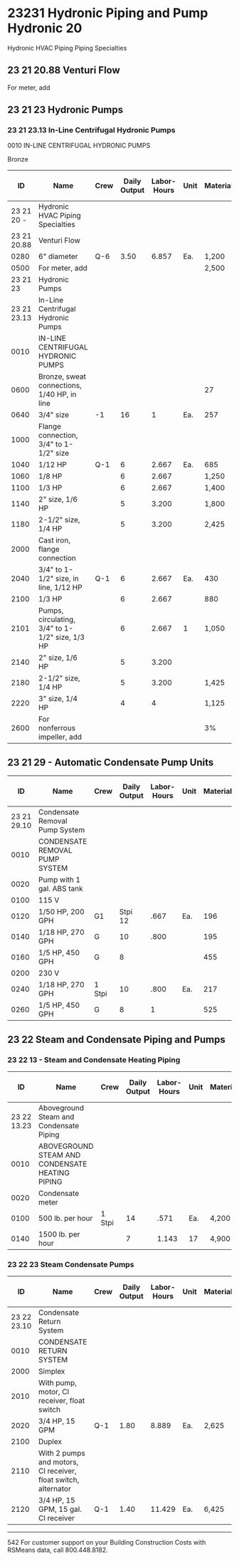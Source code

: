 # 23231 Hydronic Piping and Pump Hydronic 20

Hydronic HVAC Piping Piping Specialties

## 23 21 20.88 Venturi Flow

For meter, add

## 23 21 23 Hydronic Pumps

### 23 21 23.13 In-Line Centrifugal Hydronic Pumps

0010 IN-LINE CENTRIFUGAL HYDRONIC PUMPS

Bronze

| ID    | Name                                                                 | Crew | Daily Output | Labor-Hours | Unit | Material | Labor | Equipment | Total | Total Incl O&P |
|-------|----------------------------------------------------------------------|------|--------------|-------------|------|----------|-------|-----------|-------|----------------|
| 23 21 20 - | Hydronic HVAC Piping Specialties                                    |      |              |             |      |          |       |           |       |                |
| 23 21 20.88 | Venturi Flow                                                        |      |              |             |      |          |       |           |       |                |
| 0280  | 6" diameter                                                           | Q-6  | 3.50         | 6.857       | Ea.  | 1,200    | 450   |           | 1,650 | 2,000          |
| 0500  | For meter, add                                                        |      |              |             |      | 2,500    |       |           | 2,500 | 2,725          |
| 23 21 23 | Hydronic Pumps                                                         |      |              |             |      |          |       |           |       |                |
| 23 21 23.13 | In-Line Centrifugal Hydronic Pumps                                   |      |              |             |      |          |       |           |       |                |
| 0010  | IN-LINE CENTRIFUGAL HYDRONIC PUMPS                                    |      |              |             |      |          |       |           |       |                |
| 0600  | Bronze, sweat connections, 1/40 HP, in line                           |      |              |             |      | 27       |       |           |       |                |
| 0640  | 3/4" size                                                             | -1   | 16           | 1           | Ea.  | 257      | 63    |           | 320   | 375            |
| 1000  | Flange connection, 3/4" to 1-1/2" size                                |      |              |             |      |          |       |           |       |                |
| 1040  | 1/12 HP                                                               | Q-1  | 6            | 2.667       | Ea.  | 685      | 168   |           | 853   | 1,000          |
| 1060  | 1/8 HP                                                                |      | 6            | 2.667       |      | 1,250    | 168   |           | 1,418 | 1,625          |
| 1100  | 1/3 HP                                                                |      | 6            | 2.667       |      | 1,400    | 168   |           | 1,568 | 1,800          |
| 1140  | 2" size, 1/6 HP                                                       |      | 5            | 3.200       |      | 1,800    | 201   |           | 2,001 | 2,275          |
| 1180  | 2-1/2" size, 1/4 HP                                                   |      | 5            | 3.200       |      | 2,425    | 201   |           | 2,626 | 2,950          |
| 2000  | Cast iron, flange connection                                          |      |              |             |      |          |       |           |       |                |
| 2040  | 3/4" to 1-1/2" size, in line, 1/12 HP                                 | Q-1  | 6            | 2.667       | Ea.  | 430      | 168   |           | 598   | 725            |
| 2100  | 1/3 HP                                                                |      | 6            | 2.667       |      | 880      | 168   |           | 1,048 | 1,225          |
| 2101  | Pumps, circulating, 3/4" to 1-1/2" size, 1/3 HP                       |      | 6            | 2.667       | 1    | 1,050    | 168   |           | 1,218 | 1,400          |
| 2140  | 2" size, 1/6 HP                                                       |      | 5            | 3.200       |      |          | 201   |           | 1,151 | 1,350          |
| 2180  | 2-1/2" size, 1/4 HP                                                   |      | 5            | 3.200       |      | 1,425    | 201   |           | 1,626 | 1,875          |
| 2220  | 3" size, 1/4 HP                                                       |      | 4            | 4           |      | 1,125    | 251   |           | 1,376 | 1,600          |
| 2600  | For nonferrous impeller, add                                          |      |              |             |      | 3%       |       |           |       |                |

## 23 21 29 - Automatic Condensate Pump Units

| ID    | Name                                                                 | Crew | Daily Output | Labor-Hours | Unit | Material | Labor | Equipment | Total | Total Incl O&P |
|-------|----------------------------------------------------------------------|------|--------------|-------------|------|----------|-------|-----------|-------|----------------|
| 23 21 29.10 | Condensate Removal Pump System                                      |      |              |             |      |          |       |           |       |                |
| 0010  | CONDENSATE REMOVAL PUMP SYSTEM                                       |      |              |             |      |          |       |           |       |                |
| 0020  | Pump with 1 gal. ABS tank                                            |      |              |             |      |          |       |           |       |                |
| 0100  | 115 V                                                                |      |              |             |      |          |       |           |       |                |
| 0120  | 1/50 HP, 200 GPH                                                     | G1   | Stpi 12      | .667        | Ea.  | 196      | 47    |           | 243   | 285            |
| 0140  | 1/18 HP, 270 GPH                                                     | G    | 10           | .800        |      | 195      | 56.50 |           | 251.50| 299            |
| 0160  | 1/5 HP, 450 GPH                                                      | G    | 8            |             |      | 455      | 70.50 |           | 525.50| 605            |
| 0200  | 230 V                                                                |      |              |             |      |          |       |           |       |                |
| 0240  | 1/18 HP, 270 GPH                                                     | 1 Stpi| 10          | .800        | Ea.  | 217      | 56.50 |           | 273.50| 320            |
| 0260  | 1/5 HP, 450 GPH                                                      | G    | 8            | 1           |      | 525      | 70.50 |           | 595.50| 680            |

## 23 22 Steam and Condensate Piping and Pumps

### 23 22 13 - Steam and Condensate Heating Piping

| ID    | Name                                                                 | Crew | Daily Output | Labor-Hours | Unit | Material | Labor | Equipment | Total | Total Incl O&P |
|-------|----------------------------------------------------------------------|------|--------------|-------------|------|----------|-------|-----------|-------|----------------|
| 23 22 13.23 | Aboveground Steam and Condensate Piping                             |      |              |             |      |          |       |           |       |                |
| 0010  | ABOVEGROUND STEAM AND CONDENSATE HEATING PIPING                      |      |              |             |      |          |       |           |       |                |
| 0020  | Condensate meter                                                     |      |              |             |      |          |       |           |       |                |
| 0100  | 500 lb. per hour                                                     | 1 Stpi| 14          | .571        | Ea.  | 4,200    | 40    |           | 4,240 | 4,650          |
| 0140  | 1500 lb. per hour                                                    |      | 7            | 1.143       | 17   | 4,900    | 80.50 |           | 4,980.50| 5,500         |

### 23 22 23 Steam Condensate Pumps

| ID    | Name                                                                 | Crew | Daily Output | Labor-Hours | Unit | Material | Labor | Equipment | Total | Total Incl O&P |
|-------|----------------------------------------------------------------------|------|--------------|-------------|------|----------|-------|-----------|-------|----------------|
| 23 22 23.10 | Condensate Return System                                            |      |              |             |      |          |       |           |       |                |
| 0010  | CONDENSATE RETURN SYSTEM                                             |      |              |             |      |          |       |           |       |                |
| 2000  | Simplex                                                             |      |              |             |      |          |       |           |       |                |
| 2010  | With pump, motor, Cl receiver, float switch                         |      |              |             |      |          | 50    |           |       |                |
| 2020  | 3/4 HP, 15 GPM                                                      | Q-1  | 1.80         | 8.889       | Ea.  | 2,625    | 560   |           | 3,185 | 3,700          |
| 2100  | Duplex                                                              |      |              |             |      |          |       |           |       |                |
| 2110  | With 2 pumps and motors, Cl receiver, float switch, alternator      |      |              |             |      |          |       |           |       |                |
| 2120  | 3/4 HP, 15 GPM, 15 gal. Cl receiver                                 | Q-1  | 1.40         | 11.429      | Ea.  | 6,425    | 720   |           | 7,145 | 8,150          |

---

542 For customer support on your Building Construction Costs with RSMeans data, call 800.448.8182.